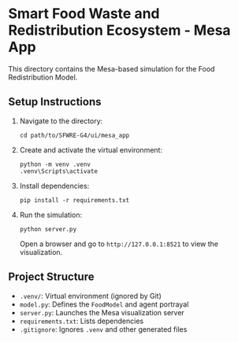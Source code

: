 # Smart Food Waste and Redistribution Ecosystem - Mesa App 
 
This directory contains the Mesa-based simulation for the Food Redistribution Model. 
 
## Setup Instructions 
1. Navigate to the directory: 
   ``` 
   cd path/to/SFWRE-G4/ui/mesa_app 
   ``` 
2. Create and activate the virtual environment: 
   ``` 
   python -m venv .venv 
   .venv\Scripts\activate 
   ``` 
3. Install dependencies: 
   ``` 
   pip install -r requirements.txt 
   ``` 
4. Run the simulation: 
   ``` 
   python server.py 
   ``` 
   Open a browser and go to `http://127.0.0.1:8521` to view the visualization. 
 
## Project Structure 
- `.venv/`: Virtual environment (ignored by Git) 
- `model.py`: Defines the `FoodModel` and agent portrayal 
- `server.py`: Launches the Mesa visualization server 
- `requirements.txt`: Lists dependencies 
- `.gitignore`: Ignores `.venv` and other generated files 
